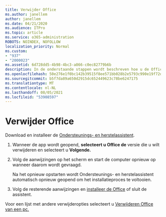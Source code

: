 ```yaml
---
title: Verwijder Office
ms.author: janellem
author: janellem
ms.date: 04/21/2020
ms.audience: ITPro
ms.topic: article
ms.service: o365-administration
ROBOTS: NOINDEX, NOFOLLOW
localization_priority: Normal
ms.custom:
- "937"
- "2000023"
ms.assetid: 6d728dd5-4b98-4bc3-a866-c0ec82779b6b
description: In de onderstaande stappen wordt beschreven hoe u de Office van een pc verwijdert.
ms.openlocfilehash: 50e276e1f0bc142b39515f8ee571bb028b2e5793c990e19f72da5b88ea81c848
ms.sourcegitcommit: b5f7da89a650d2915dc652449623c78be6247175
ms.translationtype: MT
ms.contentlocale: nl-NL
ms.lasthandoff: 08/05/2021
ms.locfileid: "53908597"
---
```

# <a name="uninstall-office"></a>Verwijder Office

Download en installeer de [Ondersteunings- en herstelassistent](https://aka.ms/SARA-OfficeUninstall-Alchemy).
  
1. Wanneer de app wordt geopend, **selecteert u Office de** versie die u wilt verwijderen en selecteert u **Volgende.**

2. Volg de aanwijzingen op het scherm en start de computer opnieuw op wanneer daarom wordt gevraagd.

    Na het opnieuw opstarten wordt Ondersteunings- en herstelassistent automatisch opnieuw geopend om het installatieproces te voltooien.

3. Volg de resterende aanwijzingen en [installeer de Office](https://portal.office.com/OLS/MySoftware.aspx) of sluit de assistent.

Voor een lijst met andere verwijderopties selecteert u [Verwijderen Office van een pc.](https://support.office.com/article/9dd49b83-264a-477a-8fcc-2fdf5dbf61d8?wt.mc_id=Alchemy_ClientDIA)
  